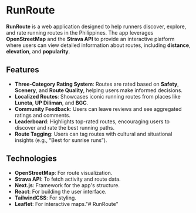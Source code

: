 # RunRoute

**RunRoute** is a web application designed to help runners discover, explore, and rate running routes in the Philippines. The app leverages **OpenStreetMap** and the **Strava API** to provide an interactive platform where users can view detailed information about routes, including **distance**, **elevation**, and **popularity**.

## Features

- **Three-Category Rating System**: Routes are rated based on **Safety**, **Scenery**, and **Route Quality**, helping users make informed decisions.
- **Localized Routes**: Showcases iconic running routes from places like **Luneta**, **UP Diliman**, and **BGC**.
- **Community Feedback**: Users can leave reviews and see aggregated ratings and comments.
- **Leaderboard**: Highlights top-rated routes, encouraging users to discover and rate the best running paths.
- **Route Tagging**: Users can tag routes with cultural and situational insights (e.g., “Best for sunrise runs”).

## Technologies

- **OpenStreetMap**: For route visualization.
- **Strava API**: To fetch activity and route data.
- **Next.js**: Framework for the app's structure.
- **React**: For building the user interface.
- **TailwindCSS**: For styling.
- **Leaflet**: For interactive maps."# RunRoute" 
